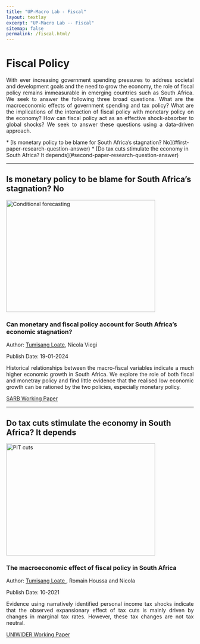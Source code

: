 ```yaml
---
title: "UP-Macro Lab - Fiscal"
layout: textlay
excerpt: "UP-Macro Lab -- Fiscal"
sitemap: false
permalink: /fiscal.html/
---
```


# Fiscal Policy


<p align="justify"> With ever increasing government spending pressures to address societal and development goals and the need to grow the economy, the role of fiscal policy remains immeasurable in emerging countries such as South Africa. We seek to answer the following three broad questions. What are the macroeconomic effects of government spending and tax policy? What are the implications of the interaction of fiscal policy with monetary policy on the economy? How can fiscal policy act as an effective shock-absorber to global shocks? We seek to answer these questions using a data-driven approach. </p>
<!-- Replace the text and the hiperlink for your papers. The hyperlink is a replication of the text but is lowercased and the whitespace " " is replaced with a "-". Only words are replication, not punctuation. -->
* [Is monetary policy to be blame for South Africa’s stagnation? No](#first-paper-research-question-answer)
* [Do tax cuts stimulate the economy in South Africa? It depends](#second-paper-research-question-answer)


<!-- Divider -->
---
## Is monetary policy to be blame for South Africa’s stagnation? No
<div class="row">
  <div class="col col-md-6" markdown="0">
    <!-- replace with your paper figure -->
    <img src="{{ site.url }}{{ site.baseurl }}/images/pubpic/stagnation_macro.png" alt="Conditional forecasting"  width="400" height="300"/>

  </div>
  <div class="col col-md-6" markdown="0">
  <!-- replace title with your title -->
  <h3>Can monetary and fiscal policy account for South Africa’s economic stagnation?</h3>
  <!-- replace author with your name and link -->
  <p> Author: <a href="https://charlvschoor.github.io/">Tumisang Loate</a>, Nicola Viegi </p>
  <!-- replace with the date of publication -->
  <p>Publish Date: 19-01-2024</p>
  <!-- replace with your text -->
  <p align="justify"> Historical relationships between the macro-fiscal variables indicate a much higher economic growth in South Africa. We explore the role of both fiscal and monetray policy and find little evidence that the realised low economic growth can be rationed by the two policies, especially monetary policy. </p>
  <!-- replace with your paper link -->
  <a href="https://www.resbank.co.za/content/dam/sarb/publications/working-papers/2024/Can%20monetary%20and%20fiscal%20policy%20account%20for%20South%20Africa%27s%20economic%20stagnation.pdf" target="_blank">SARB Working Paper</a>

  </div>
</div>

<!-- Divider -->
---

## Do tax cuts stimulate the economy in South Africa? It depends
<div class="row">
  <div class="col col-md-6" markdown="0">
  <!-- replace with your paper figure -->
    <img src="{{ site.url }}{{ site.baseurl }}/images/pubpic/pit_uniwider_paper.jpg" alt="PIT cuts"  width="400" height="300"/>

  </div>
  <div class="col col-md-6" markdown="0">
  <!-- replace title with your title -->
  <h3>The macroeconomic effect of fiscal policy in South Africa</h3>
  <!-- replace author with your name and link -->
  <p> Author: <a href="https://charlvschoor.github.io/">Tumisang Loate </a>, Romain Houssa and Nicola </p>
  <!-- replace with the date of publication -->
  <p>Publish Date: 10-2021</p>
  <!-- replace with your text -->
  <p align="justify"> Evidence using narratively identified personal income tax shocks indicate that the observed expansionary effect of tax cuts is mainly driven by changes in marginal tax rates. However, these tax changes are not tax neutral. </p>
  <!-- replace with your paper link -->
  <a href="https://www.wider.unu.edu/sites/default/files/Publications/Working-paper/PDF/wp2021-156-macroeconomic-effect-fiscal-policy-South-Africa-narrative-analysis.pdf" target="_blank">UNIWIDER Working Paper</a>

  </div>
</div>


